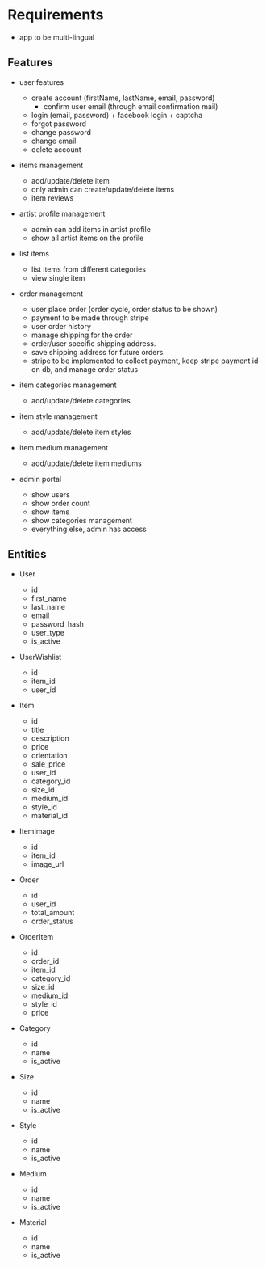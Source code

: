 # Requirements

- app to be multi-lingual

## Features

- user features
  - create account (firstName, lastName, email, password)
    - confirm user email (through email confirmation mail)
  - login (email, password) + facebook login + captcha
  - forgot password
  - change password
  - change email
  - delete account

- items management
  - add/update/delete item
  - only admin can create/update/delete items
  - item reviews

- artist profile management
  - admin can add items in artist profile
  - show all artist items on the profile

- list items
  - list items from different categories
  - view single item

- order management
  - user place order (order cycle, order status to be shown)
  - payment to be made through stripe
  - user order history
  - manage shipping for the order
  - order/user specific shipping address.
  - save shipping address for future orders.
  - stripe to be implemented to collect payment, keep stripe payment id on db, and manage order status

- item categories management
  - add/update/delete categories

- item style management
  - add/update/delete item styles

- item medium management
  - add/update/delete item mediums

- admin portal
  - show users
  - show order count
  - show items
  - show categories management
  - everything else, admin has access

## Entities

- User
  - id
  - first_name
  - last_name
  - email
  - password_hash
  - user_type
  - is_active

- UserWishlist
  - id
  - item_id
  - user_id

- Item
  - id
  - title
  - description
  - price
  - orientation
  - sale_price
  - user_id
  - category_id
  - size_id
  - medium_id
  - style_id
  - material_id

- ItemImage
  - id
  - item_id
  - image_url

- Order
  - id
  - user_id
  - total_amount
  - order_status

- OrderItem
  - id
  - order_id
  - item_id
  - category_id
  - size_id
  - medium_id
  - style_id
  - price

- Category
  - id
  - name
  - is_active

- Size
  - id
  - name
  - is_active

- Style
  - id
  - name
  - is_active

- Medium
  - id
  - name
  - is_active

- Material
  - id
  - name
  - is_active
